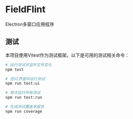 # FieldFlint

Electron多窗口应用程序

## 测试

本项目使用Vitest作为测试框架。以下是可用的测试相关命令：

```bash
# 运行测试并监听文件变化
npm test

# 在UI界面中运行测试
npm run test:ui

# 单次运行所有测试
npm run test:run

# 生成测试覆盖率报告
npm run coverage
